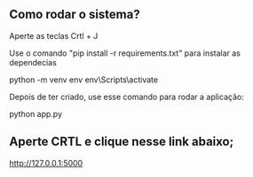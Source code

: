 ## Como rodar o sistema?
Aperte as teclas Crtl + J

Use o comando "pip install -r requirements.txt" para instalar as dependecias


python -m venv env
env\Scripts\activate

Depois de ter criado, use esse comando para rodar a aplicação: 

python app.py

## Aperte CRTL e clique nesse link abaixo;
http://127.0.0.1:5000